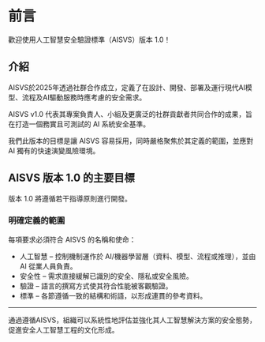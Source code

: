 # 前言

歡迎使用人工智慧安全驗證標準（AISVS）版本 1.0！

## 介紹

AISVS於2025年透過社群合作成立，定義了在設計、開發、部署及運行現代AI模型、流程及AI驅動服務時應考慮的安全需求。

AISVS v1.0 代表其專案負責人、小組及更廣泛的社群貢獻者共同合作的成果，旨在打造一個務實且可測試的 AI 系統安全基準。

我們此版本的目標是讓 AISVS 容易採用，同時嚴格聚焦於其定義的範圍，並應對 AI 獨有的快速演變風險環境。

## AISVS 版本 1.0 的主要目標

版本 1.0 將遵循若干指導原則進行開發。

### 明確定義的範圍

每項要求必須符合 AISVS 的名稱和使命：

* 人工智慧 – 控制機制運作於 AI/機器學習層（資料、模型、流程或推理），並由 AI 從業人員負責。
* 安全性 – 需求直接緩解已識別的安全、隱私或安全風險。
* 驗證 – 語言的撰寫方式使其符合性能被客觀驗證。
* 標準 – 各節遵循一致的結構和術語，以形成連貫的參考資料。
  ​
---

通過遵循AISVS，組織可以系統性地評估並強化其人工智慧解決方案的安全態勢，促進安全人工智慧工程的文化形成。

